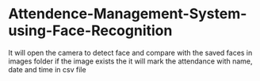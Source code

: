 # Attendence-Management-System-using-Face-Recognition
It will open the camera to detect face and compare with the saved faces in images folder if the image exists the it will mark the attendance with name, date and time in csv file
